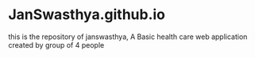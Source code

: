 # JanSwasthya.github.io
this is the repository of janswasthya, A Basic health care web application created by group of 4 people
